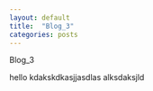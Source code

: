 ```yaml
---
layout: default
title:  "Blog_3"
categories: posts
---
```


Blog_3


hello
kdakskdkasjjasdlas
alksdaksjld
